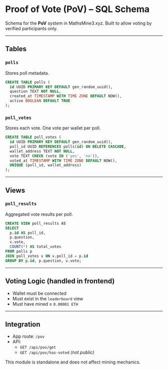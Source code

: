 # Proof of Vote (PoV) – SQL Schema

Schema for the **PoV** system in MathsMine3.xyz. Built to allow voting by verified participants only.

---

## Tables

### `polls`
Stores poll metadata.

```sql
CREATE TABLE polls (
  id UUID PRIMARY KEY DEFAULT gen_random_uuid(),
  question TEXT NOT NULL,
  created_at TIMESTAMP WITH TIME ZONE DEFAULT NOW(),
  active BOOLEAN DEFAULT TRUE
);
```

### `poll_votes`
Stores each vote. One vote per wallet per poll.

```sql
CREATE TABLE poll_votes (
  id UUID PRIMARY KEY DEFAULT gen_random_uuid(),
  poll_id UUID REFERENCES polls(id) ON DELETE CASCADE,
  wallet_address TEXT NOT NULL,
  vote TEXT CHECK (vote IN ('yes', 'no')),
  voted_at TIMESTAMP WITH TIME ZONE DEFAULT NOW(),
  UNIQUE (poll_id, wallet_address)
);
```

---

## Views

### `poll_results`
Aggregated vote results per poll.

```sql
CREATE VIEW poll_results AS
SELECT
  p.id AS poll_id,
  p.question,
  v.vote,
  COUNT(*) AS total_votes
FROM polls p
JOIN poll_votes v ON v.poll_id = p.id
GROUP BY p.id, p.question, v.vote;
```

---

## Voting Logic (handled in frontend)

- Wallet must be connected
- Must exist in the `leaderboard` view
- Must have mined ≥ `0.00001 ETH`

---

## Integration

- App route: `/pov`
- API:  
  - `GET /api/pov/get`  
  - `GET /api/pov/has-voted` *(not public)*

This module is standalone and does not affect mining mechanics.
